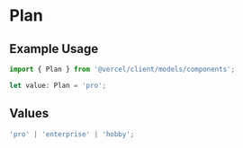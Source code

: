# Plan

## Example Usage

```typescript
import { Plan } from '@vercel/client/models/components';

let value: Plan = 'pro';
```

## Values

```typescript
'pro' | 'enterprise' | 'hobby';
```
